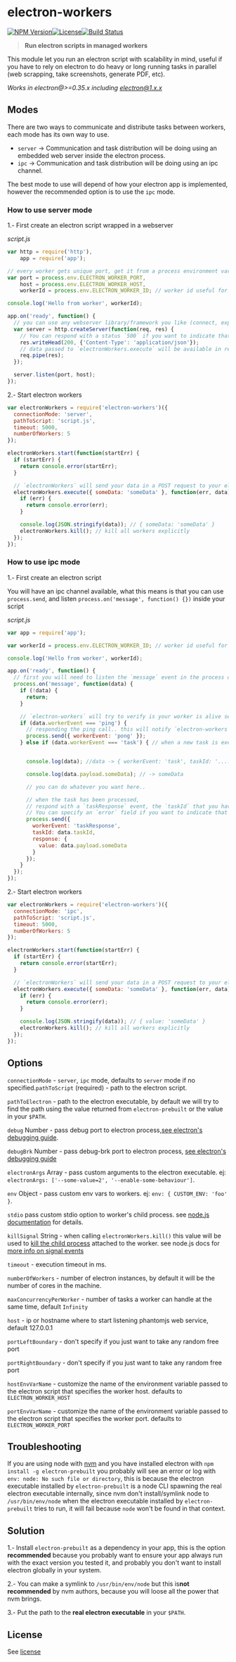 electron-workers
================

[![NPM Version](http://img.shields.io/npm/v/electron-workers.svg?style=flat-square)](https://npmjs.com/package/electron-workers)[![License](http://img.shields.io/npm/l/electron-workers.svg?style=flat-square)](http://opensource.org/licenses/MIT)[![Build Status](https://travis-ci.org/bjrmatos/electron-workers.png?branch=master)](https://travis-ci.org/bjrmatos/electron-workers)

> **Run electron scripts in managed workers**

This module let you run an electron script with scalability in mind, useful if you have to rely on electron to do heavy or long running tasks in parallel (web scrapping, take screenshots, generate PDF, etc).

*Works in electron@>=0.35.x including electron@1.x.x*

Modes
-----

There are two ways to communicate and distribute tasks between workers, each mode has its own way to use.

-	`server` -> Communication and task distribution will be doing using an embedded web server inside the electron process.
-	`ipc` -> Communication and task distribution will be doing using an ipc channel.

The best mode to use will depend of how your electron app is implemented, however the recommended option is to use the `ipc` mode.

### How to use server mode

1.- First create an electron script wrapped in a webserver

*script.js*

```js
var http = require('http'),
    app = require('app');

// every worker gets unique port, get it from a process environment variables
var port = process.env.ELECTRON_WORKER_PORT,
    host = process.env.ELECTRON_WORKER_HOST,
    workerId = process.env.ELECTRON_WORKER_ID; // worker id useful for logging

console.log('Hello from worker', workerId);

app.on('ready', function() {
  // you can use any webserver library/framework you like (connect, express, hapi, etc)
  var server = http.createServer(function(req, res) {
    // You can respond with a status `500` if you want to indicate that something went wrong
    res.writeHead(200, {'Content-Type': 'application/json'});
    // data passed to `electronWorkers.execute` will be available in req body
    req.pipe(res);
  });

  server.listen(port, host);
});
```

2.- Start electron workers

```js
var electronWorkers = require('electron-workers')({
  connectionMode: 'server',
  pathToScript: 'script.js',
  timeout: 5000,
  numberOfWorkers: 5
});

electronWorkers.start(function(startErr) {
  if (startErr) {
    return console.error(startErr);
  }

  // `electronWorkers` will send your data in a POST request to your electron script
  electronWorkers.execute({ someData: 'someData' }, function(err, data) {
    if (err) {
      return console.error(err);
    }

    console.log(JSON.stringify(data)); // { someData: 'someData' }
    electronWorkers.kill(); // kill all workers explicitly
  });
});
```

### How to use ipc mode

1.- First create an electron script

You will have an ipc channel available, what this means is that you can use `process.send`, and listen `process.on('message', function() {})` inside your script

*script.js*

```js
var app = require('app');

var workerId = process.env.ELECTRON_WORKER_ID; // worker id useful for logging

console.log('Hello from worker', workerId);

app.on('ready', function() {
  // first you will need to listen the `message` event in the process object
  process.on('message', function(data) {
    if (!data) {
      return;
    }

    // `electron-workers` will try to verify is your worker is alive sending you a `ping` event
    if (data.workerEvent === 'ping') {
      // responding the ping call.. this will notify `electron-workers` that your process is alive
      process.send({ workerEvent: 'pong' });
    } else if (data.workerEvent === 'task') { // when a new task is executed, you will recive a `task` event


      console.log(data); //data -> { workerEvent: 'task', taskId: '....', payload: <whatever you have passed to `.execute`> }

      console.log(data.payload.someData); // -> someData

      // you can do whatever you want here..

      // when the task has been processed,
      // respond with a `taskResponse` event, the `taskId` that you have received, and a custom `response`.
      // You can specify an `error` field if you want to indicate that something went wrong
      process.send({
        workerEvent: 'taskResponse',
        taskId: data.taskId,
        response: {
          value: data.payload.someData
        }
      });
    }
  });
});
```

2.- Start electron workers

```js
var electronWorkers = require('electron-workers')({
  connectionMode: 'ipc',
  pathToScript: 'script.js',
  timeout: 5000,
  numberOfWorkers: 5
});

electronWorkers.start(function(startErr) {
  if (startErr) {
    return console.error(startErr);
  }

  // `electronWorkers` will send your data in a POST request to your electron script
  electronWorkers.execute({ someData: 'someData' }, function(err, data) {
    if (err) {
      return console.error(err);
    }

    console.log(JSON.stringify(data)); // { value: 'someData' }
    electronWorkers.kill(); // kill all workers explicitly
  });
});
```

Options
-------

`connectionMode` - `server`, `ipc` mode, defaults to `server` mode if no specified.`pathToScript` (required) - path to the electron script.

`pathToElectron` - path to the electron executable, by default we will try to find the path using the value returned from `electron-prebuilt` or the value in your `$PATH`.

`debug` Number - pass debug port to electron process,[see electron's debugging guide](http://electron.atom.io/docs/v0.34.0/tutorial/debugging-main-process/).

`debugBrk` Number - pass debug-brk port to electron process, [see electron's debugging guide](http://electron.atom.io/docs/v0.34.0/tutorial/debugging-main-process/)

`electronArgs` Array - pass custom arguments to the electron executable. ej: `electronArgs: ['--some-value=2', '--enable-some-behaviour']`.

`env` Object - pass custom env vars to workers. ej: `env: { CUSTOM_ENV: 'foo' }`.

`stdio` pass custom stdio option to worker's child process. see [node.js documentation](https://nodejs.org/api/child_process.html#child_process_options_stdio) for details.

`killSignal` String - when calling `electronWorkers.kill()` this value will be used to [kill the child process](https://nodejs.org/api/child_process.html#child_process_child_kill_signal) attached to the worker. see node.js docs for [more info on signal events](https://nodejs.org/api/process.html#process_signal_events)

`timeout` - execution timeout in ms.

`numberOfWorkers` - number of electron instances, by default it will be the number of cores in the machine.

`maxConcurrencyPerWorker` - number of tasks a worker can handle at the same time, default `Infinity`

`host` - ip or hostname where to start listening phantomjs web service, default 127.0.0.1

`portLeftBoundary` - don't specify if you just want to take any random free port

`portRightBoundary` - don't specify if you just want to take any random free port

`hostEnvVarName` - customize the name of the environment variable passed to the electron script that specifies the worker host. defaults to `ELECTRON_WORKER_HOST`

`portEnvVarName` - customize the name of the environment variable passed to the electron script that specifies the worker port. defaults to `ELECTRON_WORKER_PORT`

Troubleshooting
---------------

If you are using node with [nvm](https://github.com/creationix/nvm) and you have installed electron with `npm install -g electron-prebuilt` you probably will see an error or log with `env: node: No such file or directory`, this is because the electron executable installed by `electron-prebuilt` is a node CLI spawning the real electron executable internally, since nvm don't install/symlink node to `/usr/bin/env/node` when the electron executable installed by `electron-prebuilt` tries to run, it will fail because `node` won't be found in that context.

Solution
--------

1.- Install `electron-prebuilt` as a dependency in your app, this is the option **recommended** because you probably want to ensure your app always run with the exact version you tested it, and probably you don't want to install electron globally in your system.

2.- You can make a symlink to `/usr/bin/env/node` but this is**not recommended** by nvm authors, because you will loose all the power that nvm brings.

3.- Put the path to the **real electron executable** in your `$PATH`.

License
-------

See [license](https://github.com/bjrmatos/electron-workers/blob/master/LICENSE)
